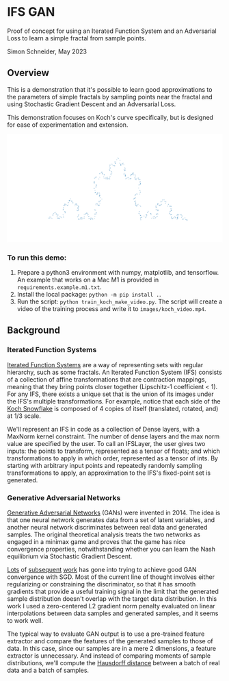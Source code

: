 # IFS GAN

Proof of concept for using
an Iterated Function System and an Adversarial Loss
to learn a simple fractal from sample points.

Simon Schneider, May 2023

## Overview

This is a demonstration that it's possible to learn good approximations
to the parameters of simple fractals by sampling points near the fractal
and using Stochastic Gradient Descent and an Adversarial Loss.

This demonstration focuses on Koch's curve specifically,
but is designed for ease of experimentation and extension.

![Generated_koch_samples](./koch_generated.png)

### To run this demo:

1. Prepare a python3 environment with numpy, matplotlib, and tensorflow. 
    An example that works on a Mac M1 is provided in 
    `requirements.example.m1.txt`.
2. Install the local package: `python -m pip install .`.
3. Run the script: `python train_koch_make_video.py`.
The script will create a video of the training process
and write it to `images/koch_video.mp4`.

## Background

### Iterated Function Systems

[Iterated Function Systems](https://en.wikipedia.org/wiki/Iterated_function_system)
are a way of representing sets with regular hierarchy, such as some fractals.
An Iterated Function System (IFS) consists of a collection of affine transformations
that are contraction mappings, meaning that they bring points closer together
(Lipschitz-1 coefficient < 1).
For any IFS, there exists a unique set that is
the union of its images under the IFS's multiple transformations.
For example, notice that each side of the
[Koch Snowflake](https://en.wikipedia.org/wiki/Koch_snowflake)
is composed of 4 copies of itself (translated, rotated, and) at 1/3 scale.

We'll represent an IFS in code as a collection of Dense layers,
with a MaxNorm kernel constraint.
The number of dense layers and the max norm value are specified by the user.
To call an IFSLayer, the user gives two inputs:
the points to transform, represented as a tensor of floats;
and which transformations to apply in which order,
represented as a tensor of ints.
By starting with arbitrary input points
and repeatedly randomly sampling transformations to apply,
an approximation to the IFS's fixed-point set is generated.

### Generative Adversarial Networks

[Generative Adversarial Networks]()
(GANs) were invented in 2014.
The idea is that one neural network generates data
from a set of latent variables,
and another neural network discriminates between real data and
generated samples.
The original theoretical analysis treats the two networks as engaged in a
minimax game and proves that the game has nice convergence properties,
notwithstanding whether you can learn the Nash equilibrium via Stochastic Gradient Descent.

[Lots](https://arxiv.org/pdf/1606.03498.pdf) of
[subsequent](https://arxiv.org/pdf/1801.04406.pdf)
[work](https://arxiv.org/pdf/1902.03984.pdf)
has gone into trying to achieve good GAN convergence with SGD.
Most of the current line of thought involves either regularizing or constraining the 
discriminator,
so that it has smooth gradients that provide a useful training signal
in the limit that the generated sample distribution doesn't overlap with the 
target data distribution.
In this work I used a zero-centered L2 gradient norm penalty
evaluated on linear interpolations between data samples and generated samples,
and it seems to work well.

The typical way to evaluate GAN output is to use a pre-trained feature extractor
and compare the features of the generated samples to those of data.
In this case, since our samples are in a mere 2 dimensions,
a feature extractor is unnecessary.
And instead of comparing moments of sample distributions,
we'll compute the
[Hausdorff distance](https://en.wikipedia.org/wiki/Hausdorff_distance)
between a batch of real data and a batch of samples.

